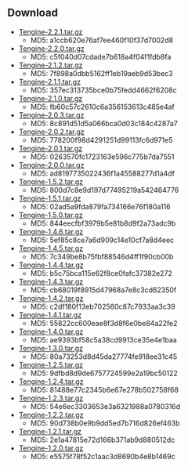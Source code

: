 ## Download


* [Tengine-2.2.1.tar.gz](download/tengine-2.2.1.tar.gz)
    *  MD5: a1ccb620e76af7ee460f10f37d7002d8
* [Tengine-2.2.0.tar.gz](download/tengine-2.2.0.tar.gz)
    *  MD5: c5f040d07cdade7b618a4f04f1fdb8fa
* [Tengine-2.1.2.tar.gz](download/tengine-2.1.2.tar.gz)
    *  MD5: 7f898a0dbb5162ff1eb19aeb9d53bec3
* [Tengine-2.1.1.tar.gz](download/tengine-2.1.1.tar.gz)
    *  MD5: 357ec313735bce0b75fedd4662f6208c
* [Tengine-2.1.0.tar.gz](download/tengine-2.1.0.tar.gz)
    *  MD5: fb60c57c2610c6a356153613c485e4af
* [Tengine-2.0.3.tar.gz](download/tengine-2.0.3.tar.gz)
    *  MD5: 8c891d51d5a066bca0d03c184c4287a7
* [Tengine-2.0.2.tar.gz](download/tengine-2.0.2.tar.gz)
    *  MD5: 778200f98d4291251d99113fc6d971e5
* [Tengine-2.0.1.tar.gz](download/tengine-2.0.1.tar.gz)
    *  MD5: 0263570fc1723163e596c775b7da7551
* [Tengine-2.0.0.tar.gz](download/tengine-2.0.0.tar.gz)
    *  MD5: ad8197735022436f1a45588277d1a4df
* [Tengine-1.5.2.tar.gz](download/tengine-1.5.2.tar.gz)
    *  MD5: 800d7c8e9d197d77495219a542464776
* [Tengine-1.5.1.tar.gz](download/tengine-1.5.1.tar.gz)
    *  MD5: 02ad5a9fda879fa734166e76f180a116
* [Tengine-1.5.0.tar.gz](download/tengine-1.5.0.tar.gz)
    *  MD5: 844eecfbf3979b5e81b8d9f2a73adc9b
* [Tengine-1.4.6.tar.gz](download/tengine-1.4.6.tar.gz)
    *  MD5: 5ef85c8ce7a6d909c14e10cf7a8d4eec
* [Tengine-1.4.5.tar.gz](download/tengine-1.4.5.tar.gz)
    *  MD5: 7c349be8b75fbf88546d4ff1f90cb00b
* [Tengine-1.4.4.tar.gz](download/tengine-1.4.4.tar.gz)
    *  MD5: b5c75bca115e62f8ce0fafc37382e272
* [Tengine-1.4.3.tar.gz](download/tengine-1.4.3.tar.gz)
    *  MD5: cb68019f8915d47968a7e8c3cd62350f
* [Tengine-1.4.2.tar.gz](download/tengine-1.4.2.tar.gz)
    *  MD5: c2df180f13eb702560c87c7933aa3c39
* [Tengine-1.4.1.tar.gz](download/tengine-1.4.1.tar.gz)
    *  MD5: 55822cc600eae8f3d8f6e0be84a22fe2
* [Tengine-1.4.0.tar.gz](download/tengine-1.4.0.tar.gz)
    *  MD5: ae9393bf58c5a38cd9913ce35e4e1baa
* [Tengine-1.3.0.tar.gz](download/tengine-1.3.0.tar.gz)
    *  MD5: 80a73253d8d45da27774fe918ee31c45
* [Tengine-1.2.5.tar.gz](download/tengine-1.2.5.tar.gz)
    *  MD5: 9dfbd8d9de6757724599e2a19bc50122
* [Tengine-1.2.4.tar.gz](download/tengine-1.2.4.tar.gz)
    *  MD5: 81488e77c2345b6e67e278b502758f68
* [Tengine-1.2.3.tar.gz](download/tengine-1.2.3.tar.gz)
    *  MD5: 54e6ec3303653e3a6321988a0780316d
* [Tengine-1.2.2.tar.gz](download/tengine-1.2.2.tar.gz)
    *  MD5: 90d738b0e9b9dd5ed7b716d826ef463b
* [Tengine-1.2.1.tar.gz](download/tengine-1.2.1.tar.gz)
    *  MD5: 2e1a47815e72d166b371ab9d880512dc
* [Tengine-1.2.0.tar.gz](download/tengine-1.2.0.tar.gz)
    *  MD5: e5575f78f52c1aac3d8690b4e8b1469c
